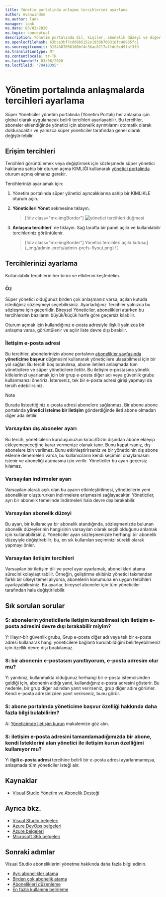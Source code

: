 ```yaml
---
title: Yönetim portalında anlaşma tercihlerini ayarlama
author: evanwindom
ms.author: lank
manager: lank
ms.date: 03/02/2020
ms.topic: conceptual
description: Yönetim portalında dil, kişiler, abonelik düzeyi ve diğer kullanıcılara yönelik tercihleri ayarlama hakkında bilgi edinin
ms.openlocfilehash: 63bce3bf7cdd9b5152e1939b708318fc48985fc1
ms.sourcegitcommit: 3154387056160bf4c36ac8717a7fdc0cd9faf3f9
ms.translationtype: MT
ms.contentlocale: tr-TR
ms.lasthandoff: 03/06/2020
ms.locfileid: "78410395"
---
```

# <a name="set-preferences-for-your-agreements-in-the-administration-portal"></a>Yönetim portalında anlaşmalarda tercihleri ayarlama
Süper Yöneticiler yönetim portalında (Yönetim Portalı) her anlaşma için global olarak uygulanacak belirli tercihleri ayarlayabilir.  Bu tercihler, aboneler eklendiğinde yönetici için abonelik ayrıntılarını otomatik olarak dolduracaktır ve yalnızca süper yöneticiler tarafından genel olarak değiştirilebilir.  

## <a name="access-preferences"></a>Erişim tercihleri
Tercihleri görüntülemek veya değiştirmek için sözleşmede süper yönetici haklarına sahip bir oturum açma KIMLIĞI kullanarak [yönetici portalında](https://manage.visualstudio.com) oturum açmış olmanız gerekir.  

Tercihlerinizi ayarlamak için:
1. Yönetim portalında süper yönetici ayrıcalıklarına sahip bir KIMLIKLE oturum açın.
2. **Yöneticileri Yönet** sekmesine tıklayın.
   > [!div class="mx-imgBorder"]
   > ![yönetici tercihleri düğmesi](_img/admin-prefs/admin-prefs-button.png)

3. **Anlaşma tercihleri**' ne tıklayın.
Sağ tarafta bir panel açılır ve kullanılabilir tercihleriniz görüntülenir. 

   > [!div class="mx-imgBorder"]
   > Yönetici tercihleri açılır kutusu](_img/admin-prefs/admin-prefs-flyout.png) ![

## <a name="set-your-preferences"></a>Tercihlerinizi ayarlama
Kullanılabilir tercihlerin her birini ve etkilerini keşfedelim. 

### <a name="agreement"></a>Öz
Süper yönetici olduğunuz birden çok anlaşmanız varsa, açılan kutuda istediğiniz sözleşmeyi seçebilirsiniz.  Ayarladığınız Tercihler yalnızca bu sözleşme için geçerlidir.  Bireysel Yöneticiler, abonelikleri atarken bu tercihlerden bazılarını büyük/küçük harfe göre geçersiz kılabilir. 

Oturum açmak için kullandığınız e-posta adresiyle ilişkili yalnızca bir anlaşma varsa, görüntülenir ve açılır liste devre dışı bırakılır. 

### <a name="contact-email-address"></a>İletişim e-posta adresi
Bu tercihler, abonelerinizin abone portalının [abonelikler sayfasında](https://my.visualstudio.com/subscriptions) **yöneticime başvur** düğmesini kullanarak yöneticilere ulaşabilmesi için bir yol sağlar.  Bu tercih boş bırakılırsa, abone iletileri anlaşmada tüm yöneticilere ve süper yöneticilere iletilir.  Bu iletişim e-postasına yönelik kitlelerinizi uyarlamak için bir grup e-posta diğer adı veya güvenlik grubu kullanmanızı öneririz. İsterseniz, tek bir e-posta adresi girişi yapmayı da tercih edebilirsiniz.

> [!NOTE]
> Burada listeettiğiniz e-posta adresi abonelere sağlanmaz.  Bir abone abone portalında **yönetici isteime bir iletişim** gönderdiğinde ileti abone olmadan diğer ada iletilir. 

### <a name="default-external-subscribers-setting"></a>Varsayılan dış aboneler ayarı
Bu tercih, yöneticilerin kuruluşunuzun kiracı/Dizin dışından abone ekleyip ekleyemeyeceğine karar vermenize olanak tanır.  Bunu kapatırsanız, dış abonelere izin verilmez.  Bunu etkinleştirirseniz ve bir yöneticinin dış abone ekleme denemeleri varsa, bu kullanıcıların kendi seçimini onaylamasını istenir ve aboneliği atamasına izin verilir. Yöneticiler bu ayarı geçersiz kılamaz. 

### <a name="default-downloads-setting"></a>Varsayılan indirmeler ayarı
Varsayılan olarak açık olan bu ayarın etkinleştirilmesi, yöneticilerin yeni abonelikler oluştururken indirmelere erişmesini sağlayacaktır.  Yöneticiler, ayrı bir abonelik temelinde İndirmeleri hala devre dışı bırakabilir.  

### <a name="default-subscription-level"></a>Varsayılan abonelik düzeyi
Bu ayarı, bir kullanıcıya bir abonelik atandığında, sözleşmenizde bulunan abonelik düzeylerinin hangisinin varsayılan olarak seçili olduğunu anlamak için kullanabilirsiniz.  Yöneticiler ayarı sözleşmenizde herhangi bir abonelik düzeyiyle değiştirebilir; bu, en sık kullanılan seçiminizi sürekli olarak yapmayı önler. 

### <a name="default-communication-preferences"></a>Varsayılan iletişim tercihleri
Varsayılan bir iletişim dili ve yerel ayar ayarlamak, abonelikleri atama sürecini kolaylaştırabilir.  Örneğin, geliştirme ekibiniz yönetici takımından farklı bir ülkeyi temel alıyorsa, abonelerin konumuna en uygun tercihleri ayarlayabilirsiniz. Bu ayarlar, bireysel aboneler için tüm yöneticiler tarafından hala değiştirilebilir. 

## <a name="frequently-asked-questions"></a>Sık sorulan sorular
### <a name="q--can-i-disable-the-contact-email-address-so-subscribers-cannot-contact-administrators"></a>S: abonelerin yöneticilerle iletişim kurabilmesi için **iletişim e-posta adresini** devre dışı bırakabilir miyim?
Y: Hayır-bir güvenlik grubu, Grup e-posta diğer adı veya tek bir e-posta adresi kullanarak hangi yöneticilere bağlantı kurulabildiğini belirleyebilmeniz için özellik devre dışı bırakılamaz.

### <a name="q-if-i-answer-a-subscribers-email-will-they-have-my-email-address"></a>S: bir abonenin e-postasını yanıtlıyorum, e-posta adresim olur mu?
Y: yanıtınız, kullanmakta olduğunuz herhangi bir e-posta istemcisinden geldiği için, abonenin aldığı yanıt, kullandığınız e-posta adresini gösterir.  Bu nedenle, bir grup diğer adından yanıt verirseniz, grup diğer adını görürler.  Kendi e-posta adresinizden yanıt verirseniz, bunu görür.  

### <a name="q-where-can-i-find-out-more-about-the-contact-my-admin-feature-in-the-subscriber-portal"></a>S: abone portalında **yöneticime başvur** özelliği hakkında daha fazla bilgi bulabilirim?
A: [Yöneticimde Iletişim kurun](contact-my-admin.md) makalemize göz atın. 

### <a name="q-if-we-dont-complete-the-contact-email-address-and-a-subscriber-uses-the-contact-my-admin-feature-who-receives-their-request"></a>S: **iletişim e-posta adresini** tamamlamadığımızda bir abone, kendi Isteklerini alan **yönetici ile iletişim kurun özelliğimi** kullanıyor mu?
Y: **ilgili e-posta adresi** tercihine belirli bir e-posta adresi ayarlanmamışsa, anlaşmada tüm yöneticiler isteği alır. 

## <a name="resources"></a>Kaynaklar
- [Visual Studio Yönetim ve Abonelik Desteği](https://visualstudio.microsoft.com/support/support-overview-vs)

## <a name="see-also"></a>Ayrıca bkz.
- [Visual Studio belgeleri](https://docs.microsoft.com/visualstudio/)
- [Azure DevOps belgeleri](https://docs.microsoft.com/azure/devops/)
- [Azure belgeleri](https://docs.microsoft.com/azure/)
- [Microsoft 365 belgeleri](https://docs.microsoft.com/microsoft-365/)

## <a name="next-steps"></a>Sonraki adımlar
Visual Studio aboneliklerini yönetme hakkında daha fazla bilgi edinin.
- [Ayrı abonelikler atama](assign-license.md)
- [Birden çok abonelik atama](assign-license-bulk.md)
- [Abonelikleri düzenleme](edit-license.md)
- [En fazla kullanımı belirleme](maximum-usage.md)



